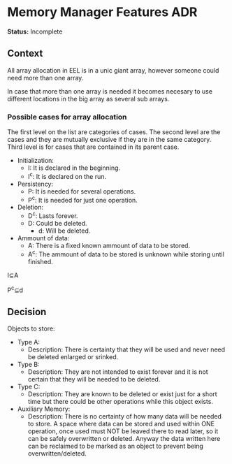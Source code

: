 # Memory Manager Features ADR

**Status:** Incomplete

## Context


All array allocation in EEL is in a unic giant array, however someone could need more than one array.

In case that more than one array is needed it becomes necesary to use different locations in the big array as several sub arrays.


### Possible cases for array allocation

The first level on the list are categories of cases. The second level are the cases and they are mutually exclusive if they are in the same category. Third level is for cases that are contained in its parent case.

* Initialization:
    * I: It is declared in the beginning.
    * I<sup>c</sup>: It is declared on the run.
* Persistency:
    * P: It is needed for several operations.
    * P<sup>c</sup>: It is needed for just one operation.
* Deletion:
    * D<sup>c</sup>: Lasts forever.
    * D: Could be deleted.
        * d: Will be deleted.
* Ammount of data:
    * A: There is a fixed known ammount of data to be stored.
    * A<sup>c</sup>: The ammount of data to be stored is unknown while storing until finished.

I⊆A

P<sup>c</sup>⊆d


## Decision
Objects to store:

* Type A:
   * Description:
      There is certainty that they will be used and never need be deleted enlarged or srinked.
* Type B: 
   * Description:
      They are not intended to exist forever and it is not certain that they will be needed to be deleted.
* Type C:
   * Description:
      They are known to be deleted or exist just for a short time but there could be other operations while this object exists.
* Auxiliary Memory:
   * Description:
      There is no certainty of how many data will be needed to store.
      A space where data can be stored and used within ONE operation, once used must NOT be leaved there to read later, so it can be safely overwritten or deleted. Anyway the data written here can be reclaimed to be marked as an object to prevent being overwritten/deleted.   
